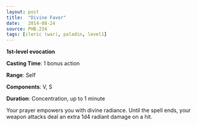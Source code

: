 ```yaml
---
layout: post
title:  "Divine Favor"
date:   2014-08-24
source: PHB.234
tags: [cleric (war), paladin, level1]
---
```


**1st-level evocation**

**Casting Time**: 1 bonus action

**Range**: Self

**Components**: V, S

**Duration**: Concentration, up to 1 minute

Your prayer empowers you with divine radiance. Until the spell ends, your weapon attacks deal an extra 1d4 radiant damage on a hit.
